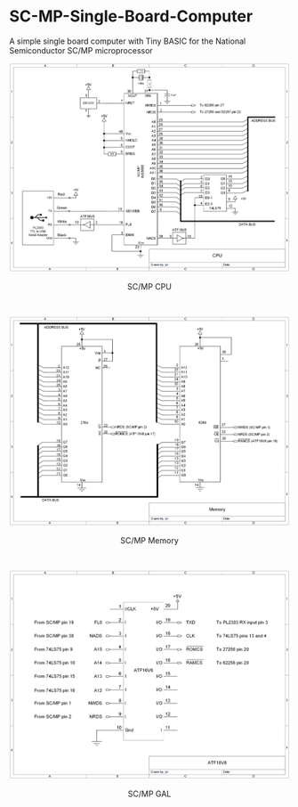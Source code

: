 # SC-MP-Single-Board-Computer
A simple single board computer with Tiny BASIC for the National Semiconductor SC/MP microprocessor 
<p align="center"><img src="/images/SC-MP CPU.png"/>
<p align="center">SC/MP CPU</p><br>
<p align="center"><img src="/images/SC-MP Memory.png"/>
<p align="center">SC/MP Memory</p><br>
<p align="center"><img src="/images/SC-MP GAL.png"/>
<p align="center">SC/MP GAL</p><br>
